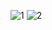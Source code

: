 ![1](https://cloud.githubusercontent.com/assets/16939699/14281990/d9a38232-fb59-11e5-900f-db2bbe40312f.png)
![2](https://cloud.githubusercontent.com/assets/16939699/14281989/d9729e38-fb59-11e5-879a-720a20c678d2.png)
